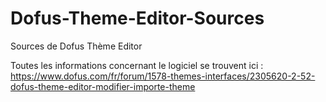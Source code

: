 # Dofus-Theme-Editor-Sources
Sources de Dofus Thème Editor


Toutes les informations concernant le logiciel se trouvent ici :
https://www.dofus.com/fr/forum/1578-themes-interfaces/2305620-2-52-dofus-theme-editor-modifier-importe-theme
